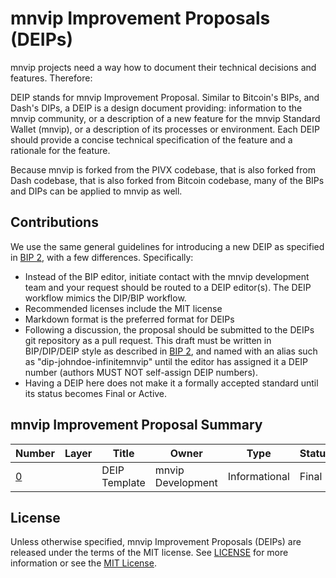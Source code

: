 # mnvip Improvement Proposals (DEIPs)

mnvip projects need a way how to document their technical decisions and features. Therefore:

DEIP stands for mnvip Improvement Proposal. Similar to Bitcoin's BIPs, and Dash's DIPs, a DEIP is a design document providing: information to the mnvip community, or a description of a new feature for the mnvip Standard Wallet (mnvip), or a description of its processes or environment. Each DEIP should provide a concise technical specification of the feature and a rationale for the feature.

Because mnvip is forked from the PIVX codebase, that is also forked from Dash codebase, that is also forked from Bitcoin codebase, many of the BIPs and DIPs can be applied to mnvip as well. 

## Contributions

We use the same general guidelines for introducing a new DEIP as specified in [BIP 2](https://github.com/bitcoin/bips/blob/master/bip-0002.mediawiki), with a few differences. Specifically:

* Instead of the BIP editor, initiate contact with the mnvip development team and your request should be routed to a DEIP editor(s). The DEIP workflow mimics the DIP/BIP workflow.
* Recommended licenses include the MIT license
* Markdown format is the preferred format for DEIPs
* Following a discussion, the proposal should be submitted to the DEIPs git repository as a pull request. This draft must be written in BIP/DIP/DEIP style as described in [BIP 2](https://github.com/bitcoin/bips/blob/master/bip-0002.mediawiki), and named with an alias such as "dip-johndoe-infinitemnvip" until the editor has assigned it a DEIP number (authors MUST NOT self-assign DEIP numbers).
* Having a DEIP here does not make it a formally accepted standard until its status becomes Final or Active.

## mnvip Improvement Proposal Summary

Number | Layer | Title | Owner | Type | Status
--- | --- | --- | --- | --- | ---
[0](DEIP0000.md) |  | DEIP Template | mnvip Development | Informational | Final

## License

Unless otherwise specified, mnvip Improvement Proposals (DEIPs) are released under the terms of the MIT license. See [LICENSE](LICENSE) for more information or see the [MIT License](https://opensource.org/licenses/MIT).
